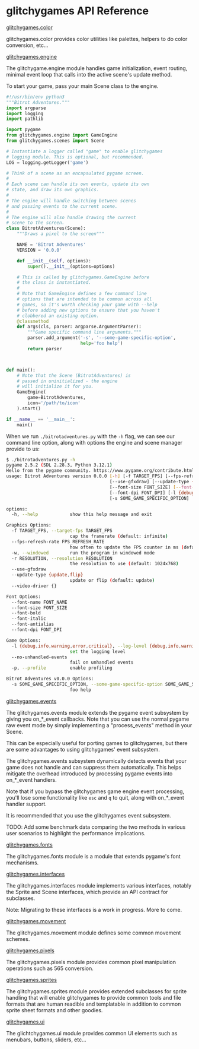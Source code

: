 # glitchygames API Reference

[glitchygames.color](./color/index.md)

glitchygames.color provides color utilities like palettes, helpers to do color conversion, etc...


[glitchygames.engine](./engine/index.md)

The glitchygame.engine module handles game initialization, event routing, minimal event loop that calls into the active scene's update method.

To start your game, pass your main Scene class to the engine.

```py
#!/usr/bin/env python3
"""Bitrot Adventures."""
import argparse
import logging
import pathlib

import pygame
from glitchygames.engine import GameEngine
from glitchygames.scenes import Scene

# Instantiate a logger called "game" to enable glitchygames
# logging module. This is optional, but recommended.
LOG = logging.getLogger('game')

# Think of a scene as an encapsulated pygame screen.
#
# Each scene can handle its own events, update its own
# state, and draw its own graphics.
#
# The engine will handle switching between scenes
# and passing events to the current scene.
#
# The engine will also handle drawing the current
# scene to the screen.
class BitrotAdventures(Scene):
    """Draws a pixel to the screen"""

    NAME = 'Bitrot Adventures'
    VERSION = '0.0.0'

    def __init__(self, options):
        super().__init__(options=options)

    # This is called by glitchygames.GameEngine before
    # the class is instantiated.
    #
    # Note that GameEngine defines a few command line
    # options that are intended to be common across all
    # games, so it's worth checking your game with --help
    # before adding new options to ensure that you haven't
    # clobbered an existing option.
    @classmethod
    def args(cls, parser: argparse.ArgumentParser):
        """Game specific command line arguments."""
        parser.add_argument('-s', '--some-game-specific-option',
                            help='foo help')
        return parser



def main():
    # Note that the Scene (BitrotAdventures) is
    # passed in uninitialized - the engine
    # will initialize it for you.
    GameEngine(
        game=BitrotAdventures,
        icon='/path/to/icon'
    ).start()

if __name__ == '__main__':
    main()
```

When we run `./bitrotadventures.py` with the `-h` flag, we can see our command line option, along with options the engine and scene manager provide to us:

```sh
$ ./bitrotadventures.py -h
pygame 2.5.2 (SDL 2.28.3, Python 3.12.1)
Hello from the pygame community. https://www.pygame.org/contribute.html
usage: Bitrot Adventures version 0.0.0 [-h] [-f TARGET_FPS] [--fps-refresh-rate FPS_REFRESH_RATE] [-w] [-r RESOLUTION]
                                       [--use-gfxdraw] [--update-type {update,flip}] [--video-driver {}] [--font-name FONT_NAME]
                                       [--font-size FONT_SIZE] [--font-bold] [--font-italic] [--font-antialias]
                                       [--font-dpi FONT_DPI] [-l {debug,info,warning,error,critical}] [--no-unhandled-events] [-p]
                                       [-s SOME_GAME_SPECIFIC_OPTION]

options:
  -h, --help            show this help message and exit

Graphics Options:
  -f TARGET_FPS, --target-fps TARGET_FPS
                        cap the framerate (default: infinite)
  --fps-refresh-rate FPS_REFRESH_RATE
                        how often to update the FPS counter in ms (default: 1000)
  -w, --windowed        run the program in windowed mode
  -r RESOLUTION, --resolution RESOLUTION
                        the resolution to use (default: 1024x768)
  --use-gfxdraw
  --update-type {update,flip}
                        update or flip (default: update)
  --video-driver {}

Font Options:
  --font-name FONT_NAME
  --font-size FONT_SIZE
  --font-bold
  --font-italic
  --font-antialias
  --font-dpi FONT_DPI

Game Options:
  -l {debug,info,warning,error,critical}, --log-level {debug,info,warning,error,critical}
                        set the logging level
  --no-unhandled-events
                        fail on unhandled events
  -p, --profile         enable profiling

Bitrot Adventures v0.0.0 Options:
  -s SOME_GAME_SPECIFIC_OPTION, --some-game-specific-option SOME_GAME_SPECIFIC_OPTION
                        foo help
```

[glitchygames.events](./events/index.md)

The glitchygames.events module extends the pygame event subsystem by giving you on_*_event callbacks.  Note that you can use the normal pygame raw event mode by simply implementing a "process_events" method in your Scene.

This can be especially useful for porting games to glitchygames, but there are some advantages to using glitchygames' event subsystem.

The glitchygames.events subsystem dynamically detects events that your game does not handle and can suppress them automatically.  This helps mitigate the overhead introduced by processing pygame events into on_*_event handlers.

Note that if you bypass the glitchygames game engine event processing, you'll lose some functionality like `esc` and `q` to quit, along with  on_*_event handler support.

It is recommended that you use the glitchygames event subsystem.

TODO: Add some benchmark data comparing the two methods in various user scenarios to highlight the performance implications.


[glitchygames.fonts](./fonts/index.md)

The glitchygames.fonts module is a module that extends pygame's font mechanisms.


[glitchygames.interfaces](./interfaces/index.md)

The glitchygames.interfaces module implements various interfaces, notably the Sprite and Scene interfaces, which provide an API contract for subclasses.

Note: Migrating to these interfaces is a work in progress.  More to come.


[glitchygames.movement](./movement/index.md)

The glitchygames.movement module defines some common movement schemes.


[glitchygames.pixels](./pixels/index.md)

The glitchygames.pixels module provides common pixel manipulation operations such as 565 conversion.


[glitchygames.sprites](./sprites/index.md)

The glitchygames.sprites module provides extended subclasses for sprite handling that will enable glitchygames to provide common tools and file formats that are human readible and templatable in addition to common sprite sheet formats and other goodies.


[glitchygames.ui](./ui/index.md)

The glichtchygames.ui module provides common UI elements such as menubars, buttons, sliders, etc...

<!-- ::: glitchygames
    options:
      heading_level: 2
      inherited_members: true
      show_submodules: true -->


<!-- ## glitchygames.api

::: glitchygames.api
    name: "glitchygames.api"
    options:
      heading_level: 2
      inherited_members: true
      show_submodules: true -->
<!--
## glitchygames.color

::: glitchygames.color
    options:
      heading_level: 2
      inherited_members: true
      show_submodules: true

## glitchygames.engine

::: glitchygames.engine
    options:
      heading_level: 2
      inherited_members: true
      show_submodules: true

## glitchygames.events

::: glitchygames.events
    options:
      heading_level: 2
      inherited_members: true
      show_submodules: true

## glitchygames.examples

::: glitchygames.examples
    options:
      heading_level: 2
      inherited_members: true
      show_submodules: true
 -->
